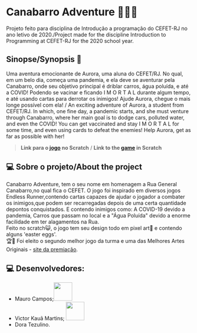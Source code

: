 # Canabarro Adventure 🏃🏿‍♀️
Projeto feito para disciplina de Introdução a programação do CEFET-RJ no ano letivo de 2020./Project made for the discipline Introduction to Programming at CEFET-RJ for the 2020 school year.

## Sinopse/Synopsis 📖

Uma aventura emocionante de Aurora, uma aluna do CEFET/RJ. No qual, em um belo dia, começa uma pandemia, e ela deve se aventurar pela Canabarro, onde seu objetivo principal é driblar carros, água poluída, e até a COVID! Podendo se vacinar e ficando I M O R T A L durante algum tempo, e até usando cartas para derrotar os inimigos! Ajude Aurora, chegue o mais longe possível com ela! / An exciting adventure of Aurora, a student from CEFET/RJ. In which, one fine day, a pandemic starts, and she must venture through Canabarro, where her main goal is to dodge cars, polluted water, and even the COVID! You can get vaccinated and stay I M O R T A L for some time, and even using cards to defeat the enemies! Help Aurora, get as far as possible with her!

>  **Link para o [jogo](https://scratch.mit.edu/projects/537504336/) no Scratch** / **Link to the [game](https://scratch.mit.edu/projects/537504336/) in Scratch**

## 💻 Sobre o projeto/About the project
  
Canabarro Adventure, tem o seu nome em homenagem a Rua General Canabarro,no qual fica o CEFET. O jogo foi inspirado em diversos jogos Endless Runner,contendo cartas capazes de ajudar o jogador a combater os inimigos,que podem ser recarregadas depois de uma certa quantidade depontos conquistados. E contendo inimigos como: A COVID-19 devido a pandemia, Carros que passam no local e a "Água Poluída" devido a enorme facilidade em ter alagamentos na Rua.<br>
Feito no scratch😺, o jogo tem seu design todo em pixel art👾 e contendo alguns 'easter eggs'. <br>
🏆🥈 Foi eleito o segundo melhor jogo da turma e uma das Melhores Artes Originais - [site da premiação](https://eic.cefet-rj.br/~jsantos/classes/introducao-a-programacao-2020/?lang=pb).

## 💻 Desenvolvedores:
- Mauro Campos;<a href="https://github.com/mauropahoor"><img  src="https://img.shields.io/badge/github-%23100000.svg?&style=for-the-badge&logo=github&logoColor=white&link=mailto:https://github.com/zughy09" width="50"></a>
- Victor Kauã Martins; <a href="https://github.com/victor-kaua"><img  src="https://img.shields.io/badge/github-%23100000.svg?&style=for-the-badge&logo=github&logoColor=white&link=mailto:https://github.com/victor-kaua" width="50"></a>
- Dora Tezulino.
